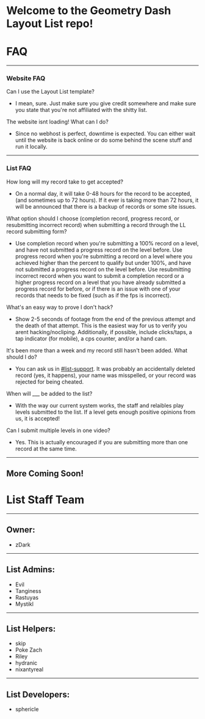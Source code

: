 # Welcome to the Geometry Dash Layout List repo!

# FAQ

---

### Website FAQ

Can I use the Layout List template?

- I mean, sure.  Just make sure you give credit somewhere and make sure you state
  that you're not affiliated with the shitty list.

The website isnt loading!  What can I do?

- Since no webhost is perfect, downtime is expected.  You can either wait until the
  website is back online or do some behind the scene stuff and run it
  locally.

---

### List FAQ

How long will my record take to get accepted?

- On a normal day, it will take 0-48 hours for the record to be accepted,
  (and sometimes up to 72 hours).  If it ever is taking more than 72 hours,
  it will be announced that there is a backup of records or some site issues.

What option should I choose (completion record, progress record, or resubmitting incorrect record) when submitting a record through the LL record submitting form?

- Use completion record when you're submitting a 100% record on a level, and
  have not submitted a progress record on the level before.  Use progress
  record when you're submitting a record on a level where you achieved higher
  than the percent to qualify but under 100%, and have not submitted a progress
  record on the level before.  Use resubmitting incorrect record when you
  want to submit a completion record or a higher progress record on a level that
  you have already submitted a progress record for before, or if there is an
  issue with one of your records that needs to be fixed (such as if the fps is
  incorrect).

What's an easy way to prove I don't hack?

- Show 2-5 seconds of footage from the end of the previous attempt and the death of that
  attempt.  This is the easiest way for us to verify you arent hacking/nocliping. 
  Additionally, if possible, include clicks/taps, a tap indicator (for mobile), a cps
  counter, and/or a hand cam.

It's been more than a week and my record still hasn't been added.  What should I do?

- You can ask us in
  [#list-support](https://discord.com/channels/713151800932433972/744151240765603951).
  It was probably an accidentally deleted record (yes, it happens), your name was
  misspelled, or your record was rejected for being cheated.

When will \_\_\_ be added to the list?

- With the way our current system works, the staff and relaibles play levels submitted
  to the list.  If a level gets enough positive opinions from us, it is accepted!

Can I submit multiple levels in one video?

- Yes.  This is actually encouraged if you are submitting more than one record at the
  same time.

---

## More Coming Soon!

# List Staff Team

---

## Owner:

- zDark

---

## List Admins:

- Evil
- Tanginess
- Rastuyas
- Mystikl

---

## List Helpers:

- skip
- Poke Zach
- Riley
- hydranic
- nixantyreal

---

## List Developers:

- sphericle
